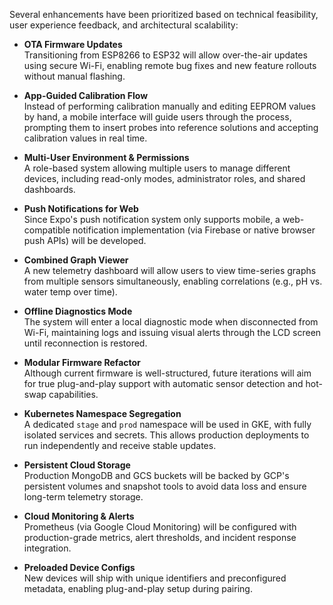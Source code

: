 Several enhancements have been prioritized based on technical feasibility, user experience feedback, and architectural scalability:

- **OTA Firmware Updates**  
    Transitioning from ESP8266 to ESP32 will allow over-the-air updates using secure Wi-Fi, enabling remote bug fixes and new feature rollouts without manual flashing.
    
- **App-Guided Calibration Flow**  
    Instead of performing calibration manually and editing EEPROM values by hand, a mobile interface will guide users through the process, prompting them to insert probes into reference solutions and accepting calibration values in real time.
    
- **Multi-User Environment & Permissions**  
    A role-based system allowing multiple users to manage different devices, including read-only modes, administrator roles, and shared dashboards.
    
- **Push Notifications for Web**  
    Since Expo's push notification system only supports mobile, a web-compatible notification implementation (via Firebase or native browser push APIs) will be developed.
    
- **Combined Graph Viewer**  
    A new telemetry dashboard will allow users to view time-series graphs from multiple sensors simultaneously, enabling correlations (e.g., pH vs. water temp over time).
    
- **Offline Diagnostics Mode**  
    The system will enter a local diagnostic mode when disconnected from Wi-Fi, maintaining logs and issuing visual alerts through the LCD screen until reconnection is restored.
    
- **Modular Firmware Refactor**  
    Although current firmware is well-structured, future iterations will aim for true plug-and-play support with automatic sensor detection and hot-swap capabilities.
    
- **Kubernetes Namespace Segregation**  
    A dedicated `stage` and `prod` namespace will be used in GKE, with fully isolated services and secrets. This allows production deployments to run independently and receive stable updates.
    
- **Persistent Cloud Storage**  
    Production MongoDB and GCS buckets will be backed by GCP's persistent volumes and snapshot tools to avoid data loss and ensure long-term telemetry storage.
    
- **Cloud Monitoring & Alerts**  
    Prometheus (via Google Cloud Monitoring) will be configured with production-grade metrics, alert thresholds, and incident response integration.
    
- **Preloaded Device Configs**  
    New devices will ship with unique identifiers and preconfigured metadata, enabling plug-and-play setup during pairing.
